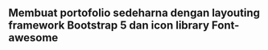 ## Membuat portofolio sedeharna dengan layouting framework Bootstrap 5 dan icon library Font-awesome

